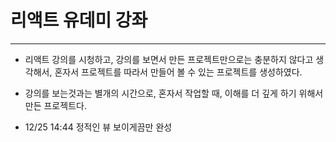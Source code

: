 # 리액트 유데미 강좌

---

- 리액트 강의를 시청하고, 강의를 보면서 만든 프로젝트만으로는 충분하지 않다고 생각해서, 혼자서 프로젝트를 따라서 만들어 볼 수 있는 프로젝트를 생성하였다.
- 강의를 보는것과는 별개의 시간으로, 혼자서 작업할 때, 이해를 더 깊게 하기 위해서 만든 프로젝트다.

- 12/25 14:44 정적인 뷰 보이게끔만 완성
